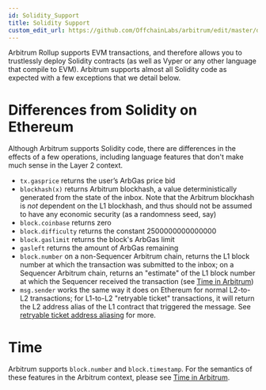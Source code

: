 ```yaml
---
id: Solidity_Support
title: Solidity Support
custom_edit_url: https://github.com/OffchainLabs/arbitrum/edit/master/docs/Solidity_Support.md
---
```


Arbitrum Rollup supports EVM transactions, and therefore allows you to trustlessly deploy Solidity contracts (as well as Vyper or any other language that compile to EVM). Arbitrum supports almost all Solidity code as expected with a few exceptions that we detail below.

# Differences from Solidity on Ethereum

Although Arbitrum supports Solidity code, there are differences in the effects of a few operations, including language features that don't make much sense in the Layer 2 context.

- `tx.gasprice` returns the user’s ArbGas price bid
- `blockhash(x)` returns Arbitrum blockhash, a value deterministically generated from the state of the inbox. Note that the Arbitrum blockhash is _not_ dependent on the L1 blockhash, and thus should not be assumed to have any economic security (as a randomness seed, say)
- `block.coinbase` returns zero
- `block.difficulty` returns the constant 2500000000000000
- `block.gaslimit` returns the block's ArbGas limit
- `gasleft` returns the amount of ArbGas remaining
- `block.number` on a non-Sequencer Arbitrum chain, returns the L1 block number at which the transaction was submitted to the inbox; on a Sequencer Arbitrum chain, returns an "estimate" of the L1 block number at which the Sequencer received the transaction (see [Time in Arbitrum](Time_in_Arbitrum.md))
- `msg.sender` works the same way it does on Ethereum for normal L2-to-L2 transactions; for L1-to-L2 "retryable ticket" transactions, it will return the L2 address alias of the L1 contract that triggered the message. See [retryable ticket address aliasing](L1_L2_Messages.md#address-aliasing) for more.

# Time

Arbitrum supports `block.number` and `block.timestamp`. For the semantics of these features in the Arbitrum context, please see [Time in Arbitrum](Time_in_Arbitrum.md).

